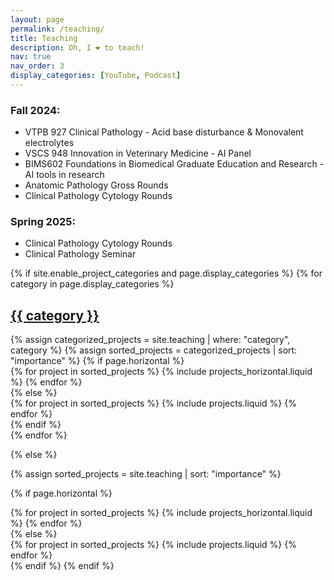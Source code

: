 ```yaml
---
layout: page
permalink: /teaching/
title: Teaching
description: Oh, I ❤️ to teach!
nav: true
nav_order: 3
display_categories: [YouTube, Podcast]
---
```

<div class="teaching">
  <div class="course">
    <div>
      <h3>Fall 2024:</h3>
      <ul>
        <li>VTPB 927 Clinical Pathology - Acid base disturbance & Monovalent electrolytes</li>
        <li>VSCS 948 Innovation in Veterinary Medicine - AI Panel</li>
        <li>BIMS602 Foundations in Biomedical Graduate Education and Research - AI tools in research</li>
        <li>Anatomic Pathology Gross Rounds</li>
        <li>Clinical Pathology Cytology Rounds</li>
      </ul>
    </div>
    <div>
      <h3>Spring 2025:</h3>
      <ul>
        <li>Clinical Pathology Cytology Rounds</li>
        <li>Clinical Pathology Seminar</li>
      </ul>
    </div>
  </div>
{% if site.enable_project_categories and page.display_categories %}
  <!-- Display categorized projects -->
  {% for category in page.display_categories %}
  <a id="{{ category }}" href=".#{{ category }}">
    <h2 class="category">{{ category }}</h2>
  </a>
  {% assign categorized_projects = site.teaching | where: "category", category %}
  {% assign sorted_projects = categorized_projects | sort: "importance" %}
  <!-- Generate cards for each teaching -->
  {% if page.horizontal %}
  <div class="container">
    <div class="row row-cols-1 row-cols-md-2">
    {% for project in sorted_projects %}
      {% include projects_horizontal.liquid %}
    {% endfor %}
    </div>
  </div>
  {% else %}
  <div class="row row-cols-1 row-cols-md-3">
    {% for project in sorted_projects %}
      {% include projects.liquid %}
    {% endfor %}
  </div>
  {% endif %}
  <br>
  {% endfor %}

{% else %}

<!-- Display teaching without categories -->

{% assign sorted_projects = site.teaching | sort: "importance" %}

  <!-- Generate cards for each project -->

{% if page.horizontal %}

  <div class="container">
    <div class="row row-cols-1 row-cols-md-2">
    {% for project in sorted_projects %}
      {% include projects_horizontal.liquid %}
    {% endfor %}
    </div>
  </div>
  {% else %}
  <div class="row row-cols-1 row-cols-md-3">
    {% for project in sorted_projects %}
      {% include projects.liquid %}
    {% endfor %}
  </div>
  {% endif %}
{% endif %}
</div>
